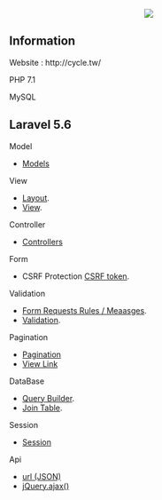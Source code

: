 <p align="center"><img src="https://laravel.com/assets/img/components/logo-laravel.svg"></p>


## Information

<p> Website : http://cycle.tw/</p>
<p> PHP 7.1</p>
<p> MySQL</p>


## Laravel 5.6

Model

- [Models](https://github.com/wiki0918/laravel-demo/tree/master/app/Models)

View

- [Layout](https://github.com/wiki0918/laravel-demo/blob/master/resources/views/layouts/master.blade.php#L112).
- [View](https://github.com/wiki0918/laravel-demo/blob/master/resources/views/carList.blade.php).

Controller

- [Controllers](https://github.com/wiki0918/laravel-demo/tree/master/app/Http/Controllers)

Form

- CSRF Protection [CSRF token](https://github.com/wiki0918/laravel-demo/blob/master/resources/views/carAnnounce.blade.php#L24).

Validation

- [Form Requests Rules / Meaasges](https://github.com/wiki0918/laravel-demo/blob/master/app/Http/Requests/ReservePost.php).
- [Validation](https://github.com/wiki0918/laravel-demo/blob/master/app/Http/Controllers/BookingController.php#L56).

Pagination

- [Pagination](https://github.com/wiki0918/laravel-demo/blob/master/app/Managers/CarMgr.php#L43)
- [View Link](https://github.com/wiki0918/laravel-demo/blob/master/resources/views/carList.blade.php#L31)

DataBase

- [Query Builder](https://github.com/wiki0918/laravel-demo/blob/master/app/Managers/CarMgr.php).
- [Join Table](https://github.com/wiki0918/laravel-demo/blob/master/app/Managers/BookingMgr.php#L34).

Session

- [Session](https://github.com/wiki0918/laravel-demo/blob/master/app/Http/Controllers/AdminController.php)

Api

- [url (JSON)](http://cycle.tw/booking/json?date=2018-05-06)
- [jQuery.ajax()](https://github.com/wiki0918/laravel-demo/blob/master/public/js/booking_date.js)